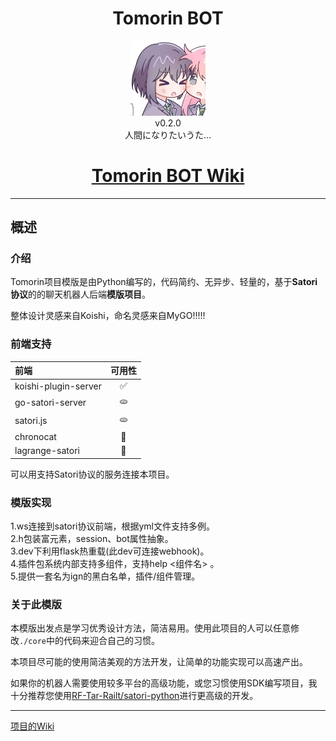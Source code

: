 


<h1 align="center"> Tomorin BOT  </h1>


<div align="center"> <img src="./logo.jpg" width="120"/> </div>
<div align="center">v0.2.0</div>
<div align="center">  人間になりたいうた...
</div>




<h1 align="center">
  <a href="https://github.com/kumoSleeping/TomorinBot/wiki">Tomorin BOT Wiki</a>
</h1>

***
## 概述

### 介绍

Tomorin项目模版是由Python编写的，代码简约、无异步、轻量的，基于**Satori协议**的的聊天机器人后端**模版项目**。   

整体设计灵感来自Koishi，命名灵感来自MyGO!!!!!


### 前端支持


| 前端                  | 可用性 |
|:----------------------|:-------:|
| koishi-plugin-server  | ✅     |
| go-satori-server        | 🫓     |
| satori.js              | 🫓     |
| chronocat             | 🏃     |
| lagrange-satori        | 🏃     |

可以用支持Satori协议的服务连接本项目。

### 模版实现    
1.ws连接到satori协议前端，根据yml文件支持多例。    
2.h包装富元素，session、bot属性抽象。    
3.dev下利用flask热重载(此dev可连接webhook)。    
4.插件包系统内部支持多组件，支持help <组件名> 。     
5.提供一套名为ign的黑白名单，插件/组件管理。   

### 关于此模版
本模版出发点是学习优秀设计方法，简洁易用。使用此项目的人可以任意修改`./core`中的代码来迎合自己的习惯。   

本项目尽可能的使用简洁美观的方法开发，让简单的功能实现可以高速产出。 


如果你的机器人需要使用较多平台的高级功能，或您习惯使用SDK编写项目，我十分推荐您使用[RF-Tar-Railt/satori-python](https://github.com/RF-Tar-Railt/satori-python/releases/tag/v0.4.0)进行更高级的开发。

------


[项目的Wiki](https://github.com/kumoSleeping/TomorinBot/wiki)






